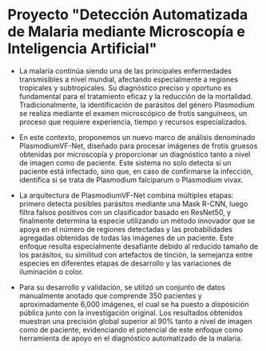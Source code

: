 # Proyecto "Detección Automatizada de Malaria mediante Microscopía e Inteligencia Artificial"

- La malaria continúa siendo una de las principales enfermedades transmisibles a nivel mundial, afectando especialmente a regiones tropicales y subtropicales. Su diagnóstico preciso y oportuno es fundamental para el tratamiento eficaz y la reducción de la mortalidad. Tradicionalmente, la identificación de parásitos del género Plasmodium se realiza mediante el examen microscópico de frotis sanguíneos, un proceso que requiere experiencia, tiempo y recursos especializados.

- En este contexto, proponemos un nuevo marco de análisis denominado PlasmodiumVF-Net, diseñado para procesar imágenes de frotis gruesos obtenidas por microscopía y proporcionar un diagnóstico tanto a nivel de imagen como de paciente. Este sistema no solo detecta si un paciente está infectado, sino que, en caso de confirmarse la infección, identifica si se trata de Plasmodium falciparum o Plasmodium vivax.

- La arquitectura de PlasmodiumVF-Net combina múltiples etapas: primero detecta posibles parásitos mediante una Mask R-CNN, luego filtra falsos positivos con un clasificador basado en ResNet50, y finalmente determina la especie utilizando un método innovador que se apoya en el número de regiones detectadas y las probabilidades agregadas obtenidas de todas las imágenes de un paciente. Este enfoque resulta especialmente desafiante debido al reducido tamaño de los parásitos, su similitud con artefactos de tinción, la semejanza entre especies en diferentes etapas de desarrollo y las variaciones de iluminación o color.

- Para su desarrollo y validación, se utilizó un conjunto de datos manualmente anotado que comprende 350 pacientes y aproximadamente 6,000 imágenes, el cual se ha puesto a disposición pública junto con la investigación original. Los resultados obtenidos muestran una precisión global superior al 90% tanto a nivel de imagen como de paciente, evidenciando el potencial de este enfoque como herramienta de apoyo en el diagnóstico automatizado de la malaria.
